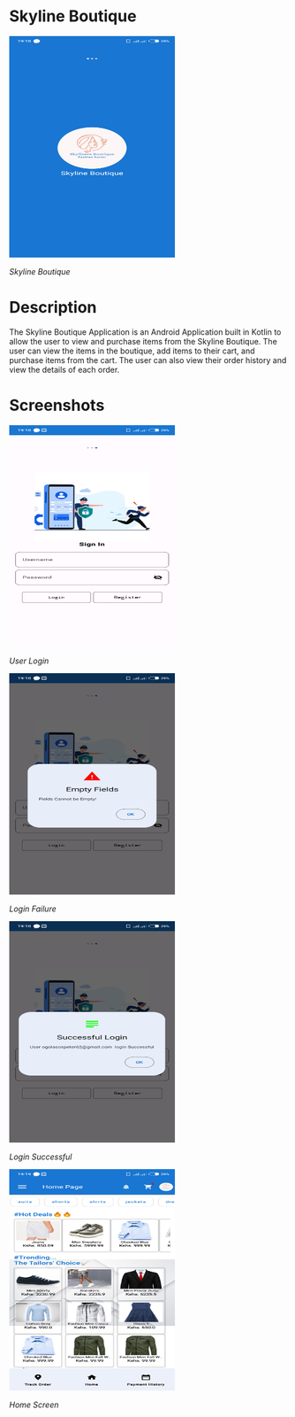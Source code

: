 # Skyline Boutique

<img src="images/logo.png" alt="Logo" width="300" height="400">

*Skyline Boutique*

# Description

The Skyline Boutique Application is an Android Application built in Kotlin to allow the user to view and purchase items from the Skyline Boutique. The user can view the items in the boutique, add items to their cart, and purchase items from the cart. The user can also view their order history and view the details of each order.

# Screenshots

<!-- Add image sizes for better formatting -->

<img src="images/login.png" alt="Login" width="300" height="400">

*User Login*

<img src="images/logfail.png" alt="Log Fail" width="300" height="400">

*Login Failure*

<img src="images/logsuccess.png" alt="Log Success" width="300" height="400">

*Login Successful*

<img src="images/home.png" alt="Home" width="300" height="400">

*Home Screen*
